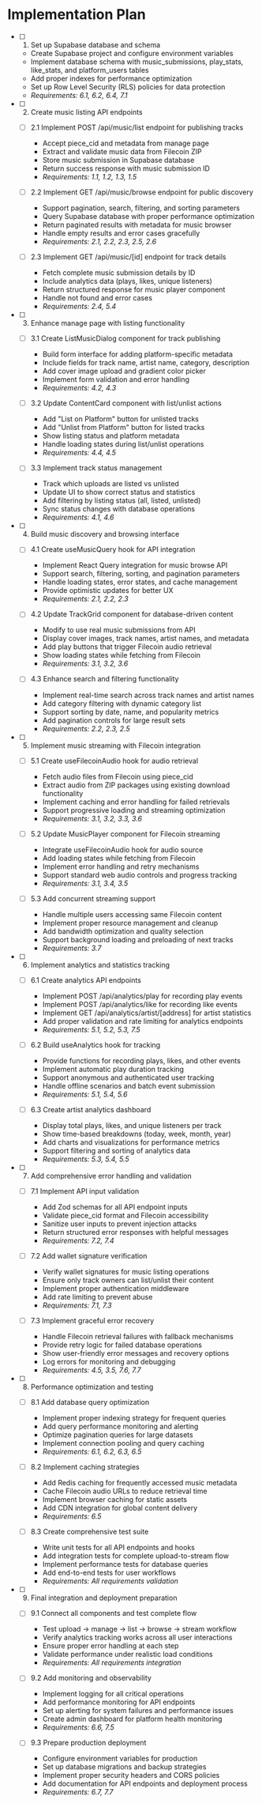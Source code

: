 # Implementation Plan

- [ ] 1. Set up Supabase database and schema
  - Create Supabase project and configure environment variables
  - Implement database schema with music_submissions, play_stats, like_stats, and platform_users tables
  - Add proper indexes for performance optimization
  - Set up Row Level Security (RLS) policies for data protection
  - _Requirements: 6.1, 6.2, 6.4, 7.1_

- [ ] 2. Create music listing API endpoints
  - [ ] 2.1 Implement POST /api/music/list endpoint for publishing tracks
    - Accept piece_cid and metadata from manage page
    - Extract and validate music data from Filecoin ZIP
    - Store music submission in Supabase database
    - Return success response with music submission ID
    - _Requirements: 1.1, 1.2, 1.3, 1.5_

  - [ ] 2.2 Implement GET /api/music/browse endpoint for public discovery
    - Support pagination, search, filtering, and sorting parameters
    - Query Supabase database with proper performance optimization
    - Return paginated results with metadata for music browser
    - Handle empty results and error cases gracefully
    - _Requirements: 2.1, 2.2, 2.3, 2.5, 2.6_

  - [ ] 2.3 Implement GET /api/music/[id] endpoint for track details
    - Fetch complete music submission details by ID
    - Include analytics data (plays, likes, unique listeners)
    - Return structured response for music player component
    - Handle not found and error cases
    - _Requirements: 2.4, 5.4_

- [ ] 3. Enhance manage page with listing functionality
  - [ ] 3.1 Create ListMusicDialog component for track publishing
    - Build form interface for adding platform-specific metadata
    - Include fields for track name, artist name, category, description
    - Add cover image upload and gradient color picker
    - Implement form validation and error handling
    - _Requirements: 4.2, 4.3_

  - [ ] 3.2 Update ContentCard component with list/unlist actions
    - Add "List on Platform" button for unlisted tracks
    - Add "Unlist from Platform" button for listed tracks
    - Show listing status and platform metadata
    - Handle loading states during list/unlist operations
    - _Requirements: 4.4, 4.5_

  - [ ] 3.3 Implement track status management
    - Track which uploads are listed vs unlisted
    - Update UI to show correct status and statistics
    - Add filtering by listing status (all, listed, unlisted)
    - Sync status changes with database operations
    - _Requirements: 4.1, 4.6_

- [ ] 4. Build music discovery and browsing interface
  - [ ] 4.1 Create useMusicQuery hook for API integration
    - Implement React Query integration for music browse API
    - Support search, filtering, sorting, and pagination parameters
    - Handle loading states, error states, and cache management
    - Provide optimistic updates for better UX
    - _Requirements: 2.1, 2.2, 2.3_

  - [ ] 4.2 Update TrackGrid component for database-driven content
    - Modify to use real music submissions from API
    - Display cover images, track names, artist names, and metadata
    - Add play buttons that trigger Filecoin audio retrieval
    - Show loading states while fetching from Filecoin
    - _Requirements: 3.1, 3.2, 3.6_

  - [ ] 4.3 Enhance search and filtering functionality
    - Implement real-time search across track names and artist names
    - Add category filtering with dynamic category list
    - Support sorting by date, name, and popularity metrics
    - Add pagination controls for large result sets
    - _Requirements: 2.2, 2.3, 2.5_

- [ ] 5. Implement music streaming with Filecoin integration
  - [ ] 5.1 Create useFilecoinAudio hook for audio retrieval
    - Fetch audio files from Filecoin using piece_cid
    - Extract audio from ZIP packages using existing download functionality
    - Implement caching and error handling for failed retrievals
    - Support progressive loading and streaming optimization
    - _Requirements: 3.1, 3.2, 3.3, 3.6_

  - [ ] 5.2 Update MusicPlayer component for Filecoin streaming
    - Integrate useFilecoinAudio hook for audio source
    - Add loading states while fetching from Filecoin
    - Implement error handling and retry mechanisms
    - Support standard web audio controls and progress tracking
    - _Requirements: 3.1, 3.4, 3.5_

  - [ ] 5.3 Add concurrent streaming support
    - Handle multiple users accessing same Filecoin content
    - Implement proper resource management and cleanup
    - Add bandwidth optimization and quality selection
    - Support background loading and preloading of next tracks
    - _Requirements: 3.7_

- [ ] 6. Implement analytics and statistics tracking
  - [ ] 6.1 Create analytics API endpoints
    - Implement POST /api/analytics/play for recording play events
    - Implement POST /api/analytics/like for recording like events
    - Implement GET /api/analytics/artist/[address] for artist statistics
    - Add proper validation and rate limiting for analytics endpoints
    - _Requirements: 5.1, 5.2, 5.3, 7.5_

  - [ ] 6.2 Build useAnalytics hook for tracking
    - Provide functions for recording plays, likes, and other events
    - Implement automatic play duration tracking
    - Support anonymous and authenticated user tracking
    - Handle offline scenarios and batch event submission
    - _Requirements: 5.1, 5.4, 5.6_

  - [ ] 6.3 Create artist analytics dashboard
    - Display total plays, likes, and unique listeners per track
    - Show time-based breakdowns (today, week, month, year)
    - Add charts and visualizations for performance metrics
    - Support filtering and sorting of analytics data
    - _Requirements: 5.3, 5.4, 5.5_

- [ ] 7. Add comprehensive error handling and validation
  - [ ] 7.1 Implement API input validation
    - Add Zod schemas for all API endpoint inputs
    - Validate piece_cid format and Filecoin accessibility
    - Sanitize user inputs to prevent injection attacks
    - Return structured error responses with helpful messages
    - _Requirements: 7.2, 7.4_

  - [ ] 7.2 Add wallet signature verification
    - Verify wallet signatures for music listing operations
    - Ensure only track owners can list/unlist their content
    - Implement proper authentication middleware
    - Add rate limiting to prevent abuse
    - _Requirements: 7.1, 7.3_

  - [ ] 7.3 Implement graceful error recovery
    - Handle Filecoin retrieval failures with fallback mechanisms
    - Provide retry logic for failed database operations
    - Show user-friendly error messages and recovery options
    - Log errors for monitoring and debugging
    - _Requirements: 4.5, 3.5, 7.6, 7.7_

- [ ] 8. Performance optimization and testing
  - [ ] 8.1 Add database query optimization
    - Implement proper indexing strategy for frequent queries
    - Add query performance monitoring and alerting
    - Optimize pagination queries for large datasets
    - Implement connection pooling and query caching
    - _Requirements: 6.1, 6.2, 6.3, 6.5_

  - [ ] 8.2 Implement caching strategies
    - Add Redis caching for frequently accessed music metadata
    - Cache Filecoin audio URLs to reduce retrieval time
    - Implement browser caching for static assets
    - Add CDN integration for global content delivery
    - _Requirements: 6.5_

  - [ ] 8.3 Create comprehensive test suite
    - Write unit tests for all API endpoints and hooks
    - Add integration tests for complete upload-to-stream flow
    - Implement performance tests for database queries
    - Add end-to-end tests for user workflows
    - _Requirements: All requirements validation_

- [ ] 9. Final integration and deployment preparation
  - [ ] 9.1 Connect all components and test complete flow
    - Test upload → manage → list → browse → stream workflow
    - Verify analytics tracking works across all user interactions
    - Ensure proper error handling at each step
    - Validate performance under realistic load conditions
    - _Requirements: All requirements integration_

  - [ ] 9.2 Add monitoring and observability
    - Implement logging for all critical operations
    - Add performance monitoring for API endpoints
    - Set up alerting for system failures and performance issues
    - Create admin dashboard for platform health monitoring
    - _Requirements: 6.6, 7.5_

  - [ ] 9.3 Prepare production deployment
    - Configure environment variables for production
    - Set up database migrations and backup strategies
    - Implement proper security headers and CORS policies
    - Add documentation for API endpoints and deployment process
    - _Requirements: 6.7, 7.7_